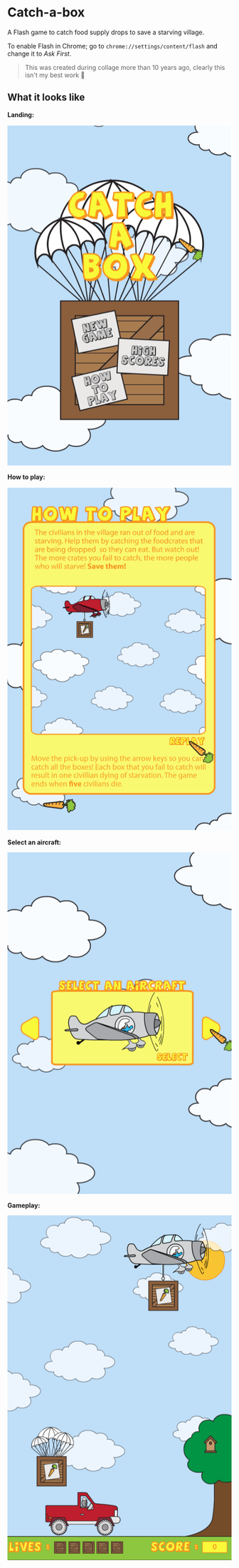 # Catch-a-box

A Flash game to catch food supply drops to save a starving village.

To enable Flash in Chrome; go to `chrome://settings/content/flash` and change it to *Ask First*.

> This was created during collage more than 10 years ago, clearly this isn't my best work 🙈

## What it looks like

**Landing:**

![](./media/landing.png)

**How to play:**

![](./media/how-to-play.png)

**Select an aircraft:**

![](./media/select-aircraft.png)

**Gameplay:**

![](./media/game.png)
